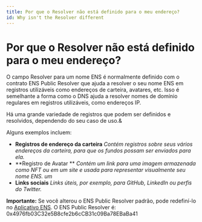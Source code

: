 ```yaml
---
title: Por que o Resolver não está definido para o meu endereço?
id: Why isn't the Resolver different
---
```


# Por que o Resolver não está definido para o meu endereço?

O campo Resolver para um nome ENS é normalmente definido com o contrato ENS Public Resolver que ajuda a resolver o seu nome ENS em registros utilizáveis como endereços de carteira, avatares, etc. Isso é semelhante a forma como o DNS ajuda a resolver nomes de domínio regulares em registros utilizáveis, como endereços IP.

Há uma grande variedade de registros que podem ser definidos e resolvidos, dependendo do seu caso de uso.&

Alguns exemplos incluem:

* **Registros de endereço da carteira** _Contém registros sobre seus vários endereços da carteira, para que os fundos possam ser enviados para ela._
* **Registro de Avatar ** _Contém um link para uma imagem armazenada como NFT ou em um site e usada para representar visualmente seu nome ENS. um_
* **Links sociais** _Links úteis, por exemplo, para GitHub, LinkedIn ou perfis do Twitter._


**Importante:** Se você alterou o ENS Public Resolver padrão, pode redefiní-lo no [Aplicativo ENS](https://app.ens.domains). O ENS Public Resolver é: 0x4976fb03C32e5B8cfe2b6cCB31c09Ba78EBaBa41
